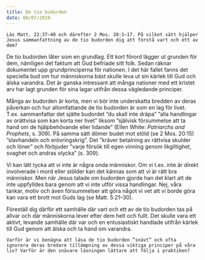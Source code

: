 ```yaml
---
title: De tio budorden
date: 08/07/2019
---
```


`Läs Matt. 22:37–40 och därefter 2 Mos. 20:1–17. På vilket sätt hjälper Jesus sammanfattning av de tio budorden dig att förstå vart och ett av dem?`

De tio budorden låter som en grundlag. Ett kort förord lägger ut grunden för dem, nämligen det faktum att Gud befriade sitt folk. Sedan räknar dokumentet upp grundprinciperna för nationen. I det här fallet fanns det speciella bud om hur människorna bäst skulle leva ut sin kärlek till Gud och älska varandra. Det är ganska intressant att många nationer med ett kristet arv har lagt grunden för sina lagar utifrån dessa vägledande principer.

Många av budorden är korta, men vi bör inte underskatta bredden av deras påverkan och hur allomfattande de tio budorden är som en lag för livet. T.ex. sammanfattar det sjätte budordet ”du skall inte dräpa” ”alla handlingar av orättvisa som kan korta ner livet” liksom ”självisk försummelse att ta hand om de hjälpbehövande eller lidande” (Ellen White: _Patriarchs and Prophets_, s. 309). På samma sätt dömer budet mot stöld (se 2 Mos. 20:15) ”slavhandeln och erövringskrig”. Det ”kräver betalning av rättvisa skulder och löner” och förbjuder ”varje försök till egen vinning genom likgiltighet, svaghet och andras olycka” (s. 309).

Vi kan lätt tycka att vi inte är några onda människor. Om vi t.ex. inte är direkt involverade i mord eller stölder kan det kännas som att vi är rätt bra människor. Men när Jesus talade om budorden gjorde han det klart att de inte uppfylldes bara genom att vi inte utför vissa handlingar. Nej, våra tankar, motiv och även försummelser att göra något vi vet att vi borde göra kan vara ett brott mot Guds lag (se Matt. 5:21–30).

Föreställ dig därför ett samhälle där vart och ett av de tio budorden tas på allvar och där människorna lever efter dem helt och fullt. Det skulle vara ett aktivt, levande samhälle där var och en entusiastiskt handlade utifrån kärlek till Gud genom att älska och ta hand om varandra.

`Varför är vi benägna att läsa de tio budorden ”snävt” och ofta ignorera deras bredare tillämpning av dessa viktiga principer på våra liv? Varför är den snävare läsningen lättare att följa i praktiken?`
